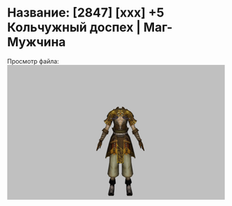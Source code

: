 # Название: [2847] [xxx] +5 Кольчужный доспех | Маг-Мужчина

Просмотр файла:
![p040003.png](p040003.png)
